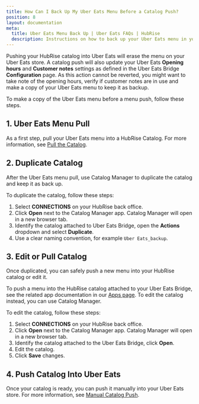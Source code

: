 ```yaml
---
title: How Can I Back Up My Uber Eats Menu Before a Catalog Push?
position: 8
layout: documentation
meta:
  title: Uber Eats Menu Back Up | Uber Eats FAQs | HubRise
  description: Instructions on how to back up your Uber Eats menu in your HubRise account before pushing a HubRise catalog into your Uber Eats online store.
---
```


Pushing your HubRise catalog into Uber Eats will erase the menu on your Uber Eats store. A catalog push will also update your Uber Eats **Opening hours** and **Customer notes** settings as defined in the Uber Eats Bridge **Configuration** page. As this action cannot be reverted, you might want to take note of the opening hours, verify if customer notes are in use and make a copy of your Uber Eats menu to keep it as backup.

To make a copy of the Uber Eats menu before a menu push, follow these steps.

## 1. Uber Eats Menu Pull

As a first step, pull your Uber Eats menu into a HubRise Catalog. For more information, see [Pull the Catalog](/apps/uber-eats/pull-catalog).

## 2. Duplicate Catalog 

After the Uber Eats menu pull, use Catalog Manager to duplicate the catalog and keep it as back up.

To duplicate the catalog, follow these steps:

1. Select **CONNECTIONS** on your HubRise back office.
1. Click **Open** next to the Catalog Manager app. Catalog Manager will open in a new browser tab.
1. Identify the catalog attached to Uber Eats Bridge, open the **Actions** dropdown and select **Duplicate**.
1. Use a clear naming convention, for example `Uber Eats_backup`.

## 3. Edit or Pull Catalog

Once duplicated, you can safely push a new menu into your HubRise catalog or edit it. 

To push a menu into the HubRise catalog attached to your Uber Eats Bridge, see the related app documentation in our [Apps page](/apps). To edit the catalog instead, you can use Catalog Manager.

To edit the catalog, follow these steps:

1. Select **CONNECTIONS** on your HubRise back office.
1. Click **Open** next to the Catalog Manager app. Catalog Manager will open in a new browser tab.
1. Identify the catalog attached to the Uber Eats Bridge, click **Open**.
1. Edit the catalog.
1. Click **Save** changes.


## 4. Push Catalog Into Uber Eats

Once your catalog is ready, you can push it manually into your Uber Eats store. For more information, see [Manual Catalog Push](/apps/uber-eats/push-catalog).
